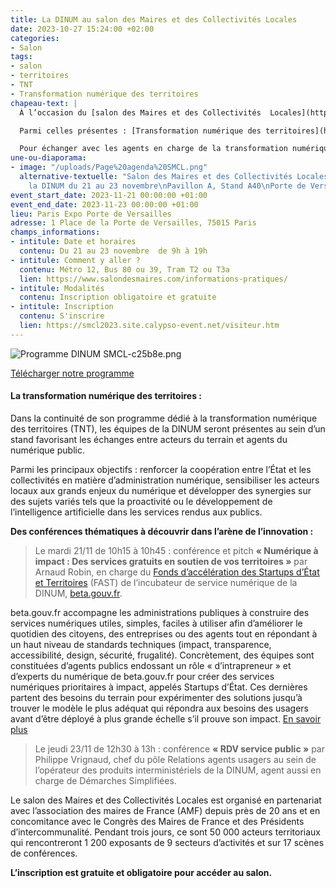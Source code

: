 ```yaml
---
title: La DINUM au salon des Maires et des Collectivités Locales
date: 2023-10-27 15:24:00 +02:00
categories:
- Salon
tags:
- salon
- territoires
- TNT
- Transformation numérique des territoires
chapeau-text: |
  À l’occasion du [salon des Maires et des Collectivités  Locales](https://www.salondesmaires.com/) qui se tient du 21 au 23 novembre à Paris Porte de Versailles, les équipes de la DINUM de (re)présenteront [sa nouvelle feuille de route](https://www.numerique.gouv.fr/dinum/) et son offre à destination des territoires au sein d’un stand dédié, situé dans l’espace « Tech et transformation numérique » mais aussi et surtout échangeront avec les agents en charge de la transformation numérique publique.

  Parmi celles présentes : [Transformation numérique des territoires](https://www.numerique.gouv.fr/services/tnt/) (TNT), [beta.gouv.fr](https://beta.gouv.fr/), [proactivité](https://www.numerique.gouv.fr/services/administration-proactive/), [Tchap](https://www.numerique.gouv.fr/outils-agents/tchap-messagerie-instantanee-etat/) la messagerie instantanée sécurisée de l’État, [RDV services publics](https://rdv.anct.gouv.fr/)…

  Pour échanger avec les agents en charge de la transformation numérique publique, rendez-vous au stand A40.
une-ou-diaporama:
- image: "/uploads/Page%20agenda%20SMCL.png"
  alternative-textuelle: "Salon des Maires et des Collectivités Locales\nRetrouvez
    la DINUM du 21 au 23 novembre\nPavillon A, Stand A40\nPorte de Versailles "
event_start_date: 2023-11-21 00:00:00 +01:00
event_end_date: 2023-11-23 00:00:00 +01:00
lieu: Paris Expo Porte de Versailles
adresse: 1 Place de la Porte de Versailles, 75015 Paris
champs_informations:
- intitule: Date et horaires
  contenu: Du 21 au 23 novembre  de 9h à 19h
- intitule: Comment y aller ?
  contenu: Métro 12, Bus 80 ou 39, Tram T2 ou T3a
  lien: https://www.salondesmaires.com/informations-pratiques/
- intitule: Modalités
  contenu: Inscription obligatoire et gratuite
- intitule: Inscription
  contenu: S'inscrire
  lien: https://smcl2023.site.calypso-event.net/visiteur.htm
---
```


![Programme DINUM SMCL-c25b8e.png](/uploads/Programme%20DINUM%20SMCL-c25b8e.png)

[Télécharger notre programme](file:///C:/Users/anazaret-adc/Downloads/Programme%20DINUM%20SMCL.pdf)

#### La transformation numérique des territoires :

Dans la continuité de son programme dédié à la transformation numérique des territoires (TNT), les équipes de la DINUM seront présentes au sein d’un stand favorisant les échanges entre acteurs du terrain et agents du numérique public. 

Parmi les principaux objectifs : renforcer la coopération entre l’État et les collectivités en matière d’administration numérique, sensibiliser les acteurs locaux aux grands enjeux du numérique et développer des synergies sur des sujets variés tels que la proactivité ou le développement de l’intelligence artificielle dans les services rendus aux publics. 


**Des conférences thématiques à découvrir dans l’arène de l’innovation :**

> Le mardi 21/11 de 10h15 à 10h45 : conférence et pitch **« Numérique à impact : Des services gratuits en soutien de vos territoires »** par Arnaud Robin, en charge du [Fonds d’accélération des Startups d’État et Territoires](https://beta.gouv.fr/fast/) (FAST) de l’incubateur de service numérique de la DINUM, [beta.gouv.fr](https://beta.gouv.fr/). 

beta.gouv.fr accompagne les administrations publiques à construire des services numériques utiles, simples, faciles à utiliser afin d’améliorer le quotidien des citoyens, des entreprises ou des agents tout en répondant à un haut niveau de standards techniques (impact, transparence, accessibilité, design, sécurité, frugalité).
Concrètement, des équipes sont constituées d’agents publics endossant un rôle « d’intrapreneur » et d’experts du numérique de beta.gouv.fr pour créer des services numériques prioritaires à impact, appelés Startups d’État. Ces dernières partent des besoins du terrain pour expérimenter des solutions jusqu’à trouver le modèle le plus adéquat qui répondra aux besoins des usagers avant d’être déployé à plus grande échelle s’il prouve son impact. 
[En savoir plus](https://beta.gouv.fr/approche)

> Le jeudi 23/11 de 12h30 à 13h : conférence **« RDV service public »** par Philippe Vrignaud, chef du pôle Relations agents usagers au sein de l’opérateur des produits interministériels de la DINUM, agent aussi en charge de Démarches Simplifiées. 

Le salon des Maires et des Collectivités Locales est organisé en partenariat avec l’association des maires de France (AMF) depuis près de 20 ans et en concomitance avec le Congrès des Maires de France et des Présidents d’intercommunalité. Pendant trois jours, ce sont 50 000 acteurs territoriaux qui rencontreront 1 200 exposants de 9 secteurs d’activités et sur 17 scènes de conférences.

**L’inscription est gratuite et obligatoire pour accéder au salon.**